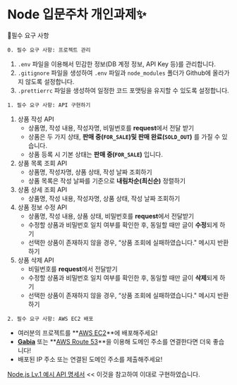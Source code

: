 # Node 입문주차 개인과제✨

🎉필수 요구 사항

`0. 필수 요구 사항: 프로젝트 관리`

1. `.env` 파일을 이용해서 민감한 정보(DB 계정 정보, API Key 등)를 관리합니다.
2. `.gitignore` 파일을 생성하여 `.env` 파일과 `node_modules` 폴더가 Github에 올라가지 않도록 설정합니다.
3. `.prettierrc` 파일을 생성하여 일정한 코드 포맷팅을 유지할 수 있도록 설정합니다.

`1. 필수 요구 사항: API 구현하기`

1. 상품 작성 API
    - 상품명, 작성 내용, 작성자명, 비밀번호를 **request**에서 전달 받기
    - 상품은 두 가지 상태, **판매 중(`FOR_SALE`)및 판매 완료(`SOLD_OUT`)** 를 가질 수 있습니다.
    - 상품 등록 시 기본 상태는 **판매 중(`FOR_SALE`)** 입니다.
2. 상품 목록 조회 API
    - 상품명, 작성자명, 상품 상태, 작성 날짜 조회하기
    - 상품 목록은 작성 날짜를 기준으로 **내림차순(최신순)** 정렬하기
3. 상품 상세 조회 API
    - 상품명, 작성 내용, 작성자명, 상품 상태, 작성 날짜 조회하기
4. 상품 정보 수정 API
    - 상품명, 작성 내용, 상품 상태, 비밀번호를 **request**에서 전달받기
    - 수정할 상품과 비밀번호 일치 여부를 확인한 후, 동일할 때만 글이 **수정**되게 하기
    - 선택한 상품이 존재하지 않을 경우, “상품 조회에 실패하였습니다." 메시지 반환하기
5. 상품 삭제 API
    - 비밀번호를 **request**에서 전달받기
    - 수정할 상품과 비밀번호 일치 여부를 확인한 후, 동일할 때만 글이 **삭제**되게 하기
    - 선택한 상품이 존재하지 않을 경우, “상품 조회에 실패하였습니다." 메시지 반환하기
  
`2. 필수 요구 사항: AWS EC2 배포`

- 여러분의 프로젝트를 **[AWS EC2](https://ap-northeast-2.console.aws.amazon.com/ec2)**에 배포해주세요!
- **[Gabia](https://gabia.com/)** 또는 **[AWS Route 53](https://us-east-1.console.aws.amazon.com/route53/v2/)**을 이용해 도메인 주소를 연결한다면 더욱 좋습니다!
- 배포된 IP 주소 또는 연결된 도메인 주소를 제출해주세요!

[Node.js Lv.1 예시 API 명세서](https://www.notion.so/b73bbf497d6f4d41ad13afafc0cc340f?pvs=21)
<< 이것을 참고하여 이대로 구현하였습니다.
